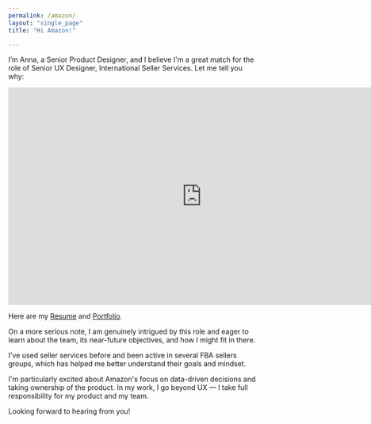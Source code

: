 ```yaml
---
permalink: /amazon/
layout: "single_page"
title: "Hi Amazon!"

---
```

<p class="singlePage_bottom">I’m Anna, a Senior Product Designer, and I believe I'm a great match for the role of Senior UX Designer, International Seller Services. Let me tell you why:</p>

<div class="video-container"><iframe width="780" height="438.75" src="https://www.youtube.com/embed/-JvoeNTOLKY?si=DMcKikqvgPHMa8YT" title="YouTube video player" frameborder="0" allow="accelerometer; autoplay; clipboard-write; encrypted-media; gyroscope; picture-in-picture; web-share" referrerpolicy="strict-origin-when-cross-origin" allowfullscreen></iframe> </div>

<p class="singlePage">Here are my <a href="../assets/uploads/Resume/Resume_Anna_Kozhevnikova_Amazon.pdf" target="_blank">Resume</a> and <a href="../../index.html" target="_blank">Portfolio</a>.</p>
<p class="cover_letter">On a more serious note, I am genuinely intrigued by this role and eager to learn about the team, its near-future objectives, and how I might fit in there.</p>
<p>I've used seller services before and been active in several FBA sellers groups, which has helped me better understand their goals and mindset.</p>

<p>I'm particularly excited about Amazon's focus on data-driven decisions and taking ownership of the product. In my work, I go beyond UX — I take full responsibility for my product and my team.</p>

<div class="callout heart">Looking forward to hearing from you!</div>